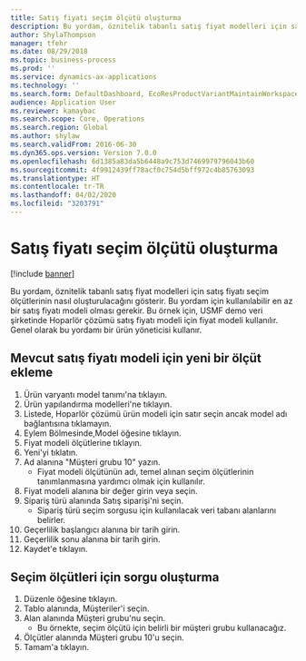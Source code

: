 ```yaml
---
title: Satış fiyatı seçim ölçütü oluşturma
description: Bu yordam, öznitelik tabanlı satış fiyat modelleri için satış fiyatı seçim ölçütlerinin nasıl oluşturulacağını gösterir.
author: ShylaThompson
manager: tfehr
ms.date: 08/29/2018
ms.topic: business-process
ms.prod: ''
ms.service: dynamics-ax-applications
ms.technology: ''
ms.search.form: DefaultDashboard, EcoResProductVariantMaintainWorkspace, PCProductConfigurationModelListPage, PCPriceModelSelectionCriteria, SysQueryForm, SysQueryTableLookUp, SysQueryFieldLookUp
audience: Application User
ms.reviewer: kamaybac
ms.search.scope: Core, Operations
ms.search.region: Global
ms.author: shylaw
ms.search.validFrom: 2016-06-30
ms.dyn365.ops.version: Version 7.0.0
ms.openlocfilehash: 6d1385a83da5b6448a9c753d7469979796043b60
ms.sourcegitcommit: 4f9912439ff78acf0c754d5bff972c4b85763093
ms.translationtype: HT
ms.contentlocale: tr-TR
ms.lasthandoff: 04/02/2020
ms.locfileid: "3203791"
---
```

# <a name="create-sales-price-selection-criteria"></a>Satış fiyatı seçim ölçütü oluşturma

[!include [banner](../../includes/banner.md)]

Bu yordam, öznitelik tabanlı satış fiyat modelleri için satış fiyatı seçim ölçütlerinin nasıl oluşturulacağını gösterir. Bu yordam için kullanılabilir en az bir satış fiyatı modeli olması gerekir. Bu örnek için, USMF demo veri şirketinde Hoparlör çözümü satış fiyatı modeli için fiyat modeli kullanılır. Genel olarak bu yordamı bir ürün yöneticisi kullanır.


## <a name="add-a-new-criterion-for-an-existing-sales-price-model"></a>Mevcut satış fiyatı modeli için yeni bir ölçüt ekleme
1. Ürün varyantı model tanımı'na tıklayın.
2. Ürün yapılandırma modelleri'ne tıklayın.
3. Listede, Hoparlör çözümü ürün modeli için satır seçin ancak model adı bağlantısına tıklamayın.
4. Eylem Bölmesinde,Model öğesine tıklayın.
5. Fiyat modeli ölçütlerine tıklayın.
6. Yeni'yi tıklatın.
7. Ad alanına "Müşteri grubu 10" yazın.
    * Fiyat modeli ölçütünün adı, temel alınan seçim ölçütlerinin tanımlanmasına yardımcı olmak için kullanılır.  
8. Fiyat modeli alanına bir değer girin veya seçin.
9. Sipariş türü alanında Satış siparişi'ni seçin.
    * Sipariş türü seçim sorgusu için kullanılacak veri tabanı alanlarını belirler.  
10. Geçerlilik başlangıcı alanına bir tarih girin.
11. Geçerlilik sonu alanına bir tarih girin.
12. Kaydet'e tıklayın.

## <a name="create-the-query-for-the-selection-criteria"></a>Seçim ölçütleri için sorgu oluşturma
1. Düzenle öğesine tıklayın.
2. Tablo alanında, Müşteriler'i seçin. 
3. Alan alanında Müşteri grubu'nu seçin.
    * Bu örnekte, seçim ölçütü için belirli bir müşteri grubu kullanacağız.  
4. Ölçütler alanında Müşteri grubu 10'u seçin. 
5. Tamam'a tıklayın.

